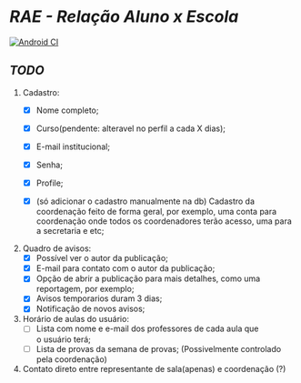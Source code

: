 # ***RAE - Relação Aluno x Escola***
[![Android CI](https://github.com/AshbornXS/RAE/actions/workflows/android.yml/badge.svg)](https://github.com/AshbornXS/RAE/actions/workflows/android.yml)

## ***TODO***
1. Cadastro:
    - [X] Nome completo;
    - [X] Curso(pendente: alteravel no perfil a cada X dias);
    - [X] E-mail institucional;
    - [X] Senha;
    - [X] Profile;

    - [X] (só adicionar o cadastro manualmente na db) Cadastro da coordenação feito de forma geral, por exemplo, uma conta para coordenação onde todos os coordenadores terão acesso, uma para a secretaria e etc;

2. Quadro de avisos:
    - [X] Possível ver o autor da publicação;
    - [X] E-mail para contato com o autor da publicação;
    - [X] Opção de abrir a publicação para mais detalhes, como uma reportagem, por exemplo;
    - [X] Avisos temporarios duram 3 dias;
    - [X] Notificação de novos avisos;

3. Horário de aulas do usuário:
    - [ ] Lista com nome e e-mail dos professores de cada aula que o usuário terá;
    - [ ] Lista de provas da semana de provas;
    (Possivelmente controlado pela coordenação)

4. Contato direto entre representante de sala(apenas) e coordenação (?)
